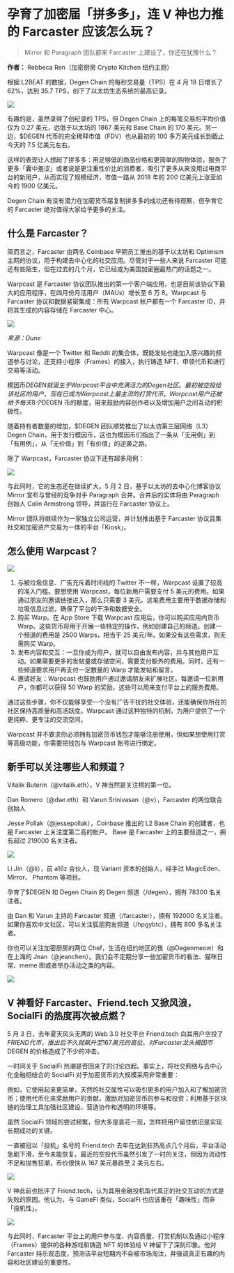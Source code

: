 # 孕育了加密届「拼多多」，连 V 神也力推的 Farcaster 应该怎么玩？

> Mirror 和 Paragraph 团队都来 Farcaster 上建设了，你还在犹豫什么？

**作者：** Rebbeca Ren（加密厨房 Crypto Kitchen 纽约主厨）

根据 L2BEAT 的数据，Degen Chain 的每秒交易量（TPS）在 4 月 18 日增长了 62%，达到 35.7 TPS，创下了以太坊生态系统的最高记录。

![](./1.png)

有趣的是，虽然录得了创纪录的 TPS，但 Degen Chain 上的每笔交易的平均价值仅为 0.27 美元，远低于以太坊的 1867 美元和 Base Chain 的 170 美元。另一边，$DEGEN 代币的完全稀释市值（FDV）也从最初的 100 多万美元成长到截止今天的 7.5 亿美元左右。

这样的表现让人想起了拼多多：用足够低的商品价格和更简单的购物体验，服务了更多「囊中羞涩」或者说是更注重性价比的消费者，吸引了更多从来没用过电商平台的新用户，从而实现了规模经济，市值一路从 2018 年的 200 亿美元上涨至如今的 1900 亿美元。

Degen Chain 有没有潜力在加密货币届复制拼多多的成功还有待观察，但孕育它的 Farcaster 绝对值得大家给予更多的关注。

## 什么是 Farcaster？

简而言之，Farcaster 由两名 Coinbase 早期员工推出的基于以太坊和 Optimism 主网的协议，用于构建去中心化的社交应用。尽管对于一些人来说 Farcaster 可能还有些陌生，但在过去的几个月，它已经成为美国加密圈最热门的话题之一。

Warpcast 是 Farcaster 协议团队推出的第一个客户端应用，也是目前该协议下最大的应用程序，在四月份月活用户（MAUs）增长至 6 万 8。Warpcast 与 Farcaster 协议和数据紧密集成：所有 Warpcast 帐户都有一个 Farcaster ID，并将其生成的内容存储在 Farcaster 中心。

![](./2.png)

_来源：Dune_

Warpcast 像是一个 Twitter 和 Reddit 的集合体，既能发帖也能加入感兴趣的频道参与讨论，还支持小程序（Frames）的接入，执行铸造 NFT、申领代币和进行交易等活动。

模因币$DEGEN就诞生于Warpcast平台中充满活力的Degen社区。最初被空投给该社区的用户，现在已成为Warpcast上最主流的打赏代币。Warpcast用户还被给予每天8个$DEGEN 币的额度，用来鼓励内容创作者以及增加用户之间互动的积极性。

随着持有者数量的增加，$DEGEN 团队顺势推出了以太坊第三层网络（L3）Degen Chain，用于发行模因币，这也为模因币们指出了一条从「无用例」到「有用例」，从「无价值」到「有价值」的逆袭之路。

除了 Warpcast，Farcaster 协议下还有超多用例：

![](./3.png)

与此同时，它的生态还在继续扩大。5 月 2 日，基于以太坊的去中心化博客协议 Mirror 宣布与曾经的竞争对手 Paragraph 合并。合并后的实体将由 Paragraph 创始人 Colin Armstrong 领导，并运行在 Farcaster 协议上。

Mirror 团队将继续作为一家独立公司运营，并计划推出基于 Farcaster 协议且集社交和加密资产交易为一体的平台「Kiosk」。

## 怎么使用 Warpcast？

![](./4.png)

1. 与被垃圾信息、广告充斥着时间线的 Twitter 不一样，Warpcast 设置了较高的准入门槛。要想使用 Warpcast，每位新用户需要支付 5 美元的费用。如果通过朋友的邀请链接进入，那么只需要 3 美元。这笔费用主要用于数据存储和垃圾信息过滤，确保了平台的干净和数据安全。
2. 购买 Warp。在 App Store 下载 Warpcast 应用后，你可以购买应用内货币 Warp。这些货币将用于开展一些特定的操作，例如创建自己的频道。创建一个频道的费用是 2500 Warps，相当于 25 美元/年。如果没有这些需求，则无需购买 Warp。
3. 发布内容和交互：一旦你成为用户，就可以自由发布内容，并与其他用户互动。如果需要更多的发帖量或存储空间，需要支付额外的费用。同时，还有一些频道要求用户再支付一定数量的 Warp 才能发帖和留言。
4. 邀请好友：Warpcast 也鼓励用户通过邀请朋友来扩展社区。每邀请一位新用户，你都可以获得 50 Warp 的奖励，这些可以用来支付平台上的服务费用。

通过这些步骤，你不仅能够享受一个没有广告干扰的社交体验，还能确保你所在的社区保持高质量和高活跃度。Warpcast 通过这种独特的机制，为用户提供了一个更纯粹、更专注的交流空间。

Warpcast 并不要求你必须拥有加密货币钱包才能够注册使用，但如果想使用打赏等高级功能，你需要把钱包与 Warpcast 账号进行绑定。

## 新手可以关注哪些人和频道？

Vitalik Buterin（@vitalik.eth），V 神当然是关注榜的第一位。

Dan Romero（@dwr.eth）和 Varun Srinivasan（@v），Farcaster 的两位联合创始人

Jesse Pollak（@jessepollak），Coinbase 推出的 L2 Base Chain 的创建者，也是 Farcaster 上关注度第二高的帐户。 Base 是 Farcaster 上的主要频道之一，拥有超过 219000 名关注者。

![](5.png)

Li Jin（@li），前 a16z 合伙人，现 Variant 资本的创始人，经手过 MagicEden、 Mirror、 Phantom 等项目。

孕育了$DEGEN 和 Degen Chain 的 Degen 频道（/degen），拥有 78300 名关注者。

由 Dan 和 Varun 主持的 Farcaster 频道（/farcaster），拥有 192000 名关注者。
如果你喜欢中文社区，可以关注狐朋狗友频道（/hpgybtc），拥有 800 多名关注者。

你也可以关注加密厨房的两位 Chef，生活在纽约地区的我（@Degenmeow）和在上海的 Jean（@jeanchen）。我们会不定期分享一些加密货币的看法、猫咪日常、meme 图或者举办活动之类的内容。

![](./6.png)

## V 神看好 Farcaster、Friend.tech 又掀风浪，SocialFi 的热度再次被点燃？

5 月 3 日，去年夏天风头无两的 Web 3.0 社交平台 Friend.tech 向其用户空投了$FRIEND 代币，推出后不久就飙升至 167 美元的高位，对Farcaster龙头模因币$DEGEN 的价格造成了不少的冲击。

一时间关于 SocialFi 热潮是否回来了的讨论四起。事实上，将社交网络与去中心化金融相结合的 SocialFi 对于加密货币的大规模采用非常重要：

例如，它使用起来更简单，天然的社交属性可以吸引更多的用户加入和了解加密货币；使用代币化来奖励用户的贡献，激励对加密货币的参与和投资；利用基于区块链的治理工具加强社区建设，营造协作和透明的环境等。

虽然 SocialFi 领域的尝试频繁，但大多是昙花一现，怎样把用户留住依旧是实现长期成功的关键。

一直被冠以「投机」名号的 Friend.tech 去年在达到狂热高点几个月后，平台活动急剧下滑，至今未能恢复。最近的空投代币虽然引发了一时的关注，但因为流动性不足和抛售狂潮，币价很快从 167 美元暴跌至 2 美元左右。

![](7.png)

V 神此前也批评了 Friend.tech，认为其用金融投机取代真正的社交互动的方式是失败的原因。他认为，与 GameFi 类似，SocialFi 也应该重在「趣味性」而非「投机性」。

![](8.png)

与此同时，Farcaster 平台上的用户参与度、内容质量、打赏机制以及通过小程序（Frames）提供的各种游戏和铸造 NFT 的体验给 V 神留下了深刻印象。他对 Farcaster 持乐观态度，预测该平台短期内不会被市场淘汰，并强调真正有趣的内容和社区建设的重要性。
